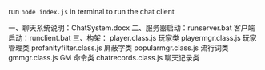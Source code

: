 run `node index.js` in terminal to run the chat client

一、聊天系统说明：ChatSystem.docx
二、服务器启动：runserver.bat 客户端启动：runclient.bat
三、构架：
        player.class.js 玩家类
        playermgr.class.js 玩家管理类
        profanityfilter.class.js 屏蔽字类
        popularmgr.class.js 流行词类
        gmmgr.class.js GM 命令类
        chatrecords.class.js 聊天记录类
        
